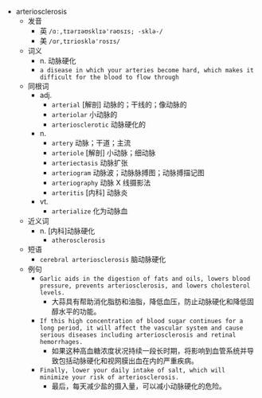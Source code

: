- arteriosclerosis
  - 发音
    - 英 `/ɑː,tɪərɪəʊsklɪə'rəʊsɪs; -sklə-/`
    - 美 `/ɑr,tɪriosklə'rosɪs/`
  - 词义
    - n. 动脉硬化
    - `a disease in which your arteries become hard, which makes it difficult for the blood to flow through`
  - 同根词
    - adj.
      - `arterial` [解剖] 动脉的；干线的；像动脉的
      - `arteriolar` 小动脉的
      - `arteriosclerotic` 动脉硬化的
    - n.
      - `artery` 动脉；干道；主流
      - `arteriole` [解剖] 小动脉；细动脉
      - `arteriectasis` 动脉扩张
      - `arteriogram` 动脉波；动脉脉搏图；动脉搏描记图
      - `arteriography` 动脉 X 线摄影法
      - `arteritis` [内科] 动脉炎
    - vt.
      - `arterialize` 化为动脉血
  - 近义词
    - n. [内科]动脉硬化
      - `atherosclerosis`
  - 短语
    - `cerebral arteriosclerosis` 脑动脉硬化 
  - 例句
    - `Garlic aids in the digestion of fats and oils, lowers blood pressure, prevents arteriosclerosis, and lowers cholesterol levels.`
      - 大蒜具有帮助消化脂肪和油脂，降低血压，防止动脉硬化和降低固醇水平的功能。
    - `If this high concentration of blood sugar continues for a long period, it will affect the vascular system and cause serious diseases including arteriosclerosis and retinal hemorrhages.`
      - 如果这种高血糖浓度状况持续一段长时期，将影响到血管系统并导致包括动脉硬化和视网膜出血在内的严重疾病。
    - `Finally, lower your daily intake of salt, which will minimize your risk of arteriosclerosis.`
      - 最后，每天减少盐的摄入量，可以减小动脉硬化的危险。

